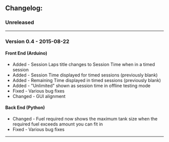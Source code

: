 ## Changelog:
### Unreleased

___

### Version 0.4 - 2015-08-22
#### Front End (Arduino)
* Added - Session Laps title changes to Session Time when in a timed session
* Added - Session Time displayed for timed sessions (previously blank)
* Added - Remaining Time displayed in timed sessions (previously blank)
* Added - "Unlimited" shown as session time in offline testing mode
* Fixed - Various bug fixes
* Changed - GUI alignment

#### Back End (Python)
* Changed - Fuel required now shows the maximum tank size when the required fuel exceeds amount you can fit in
* Fixed - Various bug fixes

___

